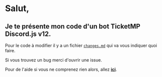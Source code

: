# Salut,

## Je te présente mon code d'un bot TicketMP Discord.js v12.

Pour le code à modifier il y a un fichier [`changes.md`](https://github.com/ValRedstone/BotTicketMP/blob/main/changes.md) qui va vous indiquer quoi faire.

Si vous trouvez un bug merci d'ouvrir une issue.

Pour de l'aide si vous ne comprenez rien alors, allez [**ici**](https://valredstone.gitbook.io/ticketmp-discord-js-v12/).
